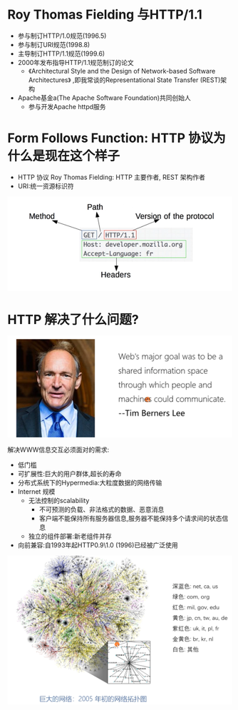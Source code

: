 

# Roy Thomas Fielding 与HTTP/1.1

- 参与制订HTTP/1.0规范(1996.5)
- 参与制订URI规范(1998.8)
- 主导制订HTTP/1.1规范(1999.6)
- 2000年发布指导HTTP/1.1规范制订的论文
  - 《Architectural Style and the Design of Network-based Software Architectures》 ,即我常谈的Representational State Transfer (REST)架构
- Apache基金a(The Apache Software Foundation)共同创始人
  - 参与开发Apache httpd服务

# Form Follows Function: HTTP 协议为什么是现在这个样子

- HTTP 协议
  	Roy Thomas Fielding: HTTP 主要作者, REST 架构作者
- URI:统一资源标识符

![image-20220324235559679](images/image-20220324235559679.png)

# HTTP 解决了什么问题?

![image-20220324235656965](images/image-20220324235656965.png)

解决WWW信息交互必须面对的需求:

- 低门槛
- 可扩展性:巨大的用户群体,超长的寿命
- 分布式系统下的Hypermedia:大粒度数据的网络传输
- Internet 规模
  - 无法控制的scalability
    - 不可预测的负载、非法格式的数据、恶意消息
    - 客户端不能保持所有服务器信息,服务器不能保持多个请求间的状态信息
  - 独立的组件部署:新老组件并存
- 向前兼容:自1993年起HTTP0.9\1.0 (1996)已经被广泛使用

![image-20220325000054106](images/image-20220325000054106.png)











